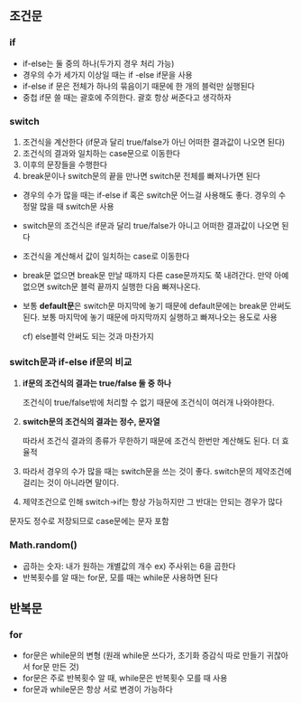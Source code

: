 ## 조건문

### if

- if-else는 둘 중의 하나(두가지 경우 처리 가능)
- 경우의 수가 세가지 이상일 때는 if -else if문을 사용
- if-else if 문은 전체가 하나의 묶음이기 때문에 한 개의 블럭만 실행된다 
- 중첩 if문 쓸 때는 괄호에 주의한다. 괄호 항상 써준다고 생각하자



### switch

1. 조건식을 계산한다 (if문과 달리 true/false가 아닌 어떠한 결과값이 나오면 된다)
2. 조건식의 결과와 일치하는 case문으로 이동한다
3. 이후의 문장들을 수행한다
4. break문이나 switch문의 끝을 만나면 switch문 전체를 빠져나가면 된다



- 경우의 수가 많을 때는 if-else if 혹은 switch문 어느걸 사용해도 좋다. 경우의 수 정말 많을 때 switch문 사용 

- switch문의 조건식은 if문과 달리 true/false가 아니고 어떠한 결과값이 나오면 된다

- 조건식을 계산해서 값이 일치하는 case로 이동한다

- break문 없으면 break문 만날 때까지 다른 case문까지도 쭉 내려간다. 만약 아예 없으면 switch문 블럭 끝까지 실행한 다음 빠져나온다.

- 보통 **default문**은 switch문 마지막에 놓기 때문에 default문에는 break문 안써도 된다. 보통 마지막에 놓기 때문에 마지막까지 실행하고 빠져나오는 용도로 사용 

  cf) else블럭 안써도 되는 것과 마찬가지 

### switch문과 if-else if문의 비교

1. **if문의 조건식의 결과는 true/false 둘 중 하나**

   조건식이 true/false밖에 처리할 수 없기 때문에 조건식이 여러개 나와야한다.

2. **switch문의 조건식의 결과는 정수, 문자열**

   따라서 조건식 결과의 종류가 무한하기 때문에 조건식 한번만 계산해도 된다. 더 효율적  

3. 따라서 경우의 수가 많을 때는 switch문을 쓰는 것이 좋다. switch문의 제약조건에 걸리는 것이 아니라면 말이다.

4. 제약조건으로 인해 switch->if는 항상 가능하지만 그 반대는 안되는 경우가 많다 



문자도 정수로 저장되므로 case문에는 문자 포함 



### Math.random()

- 곱하는 숫자: 내가 원하는 개별값의 개수 ex) 주사위는 6을 곱한다
- 반복횟수를 알 때는 for문, 모를 때는 while문 사용하면 된다 



## 반복문



### for 

- for문은 while문의 변형 (원래 while문 쓰다가, 초기화 증감식 따로 만들기 귀찮아서 for문 만든 것)
- for문은 주로 반복횟수 알 때, while문은 반복횟수 모를 때 사용 
- for문과 while문은 항상 서로 변경이 가능하다 





